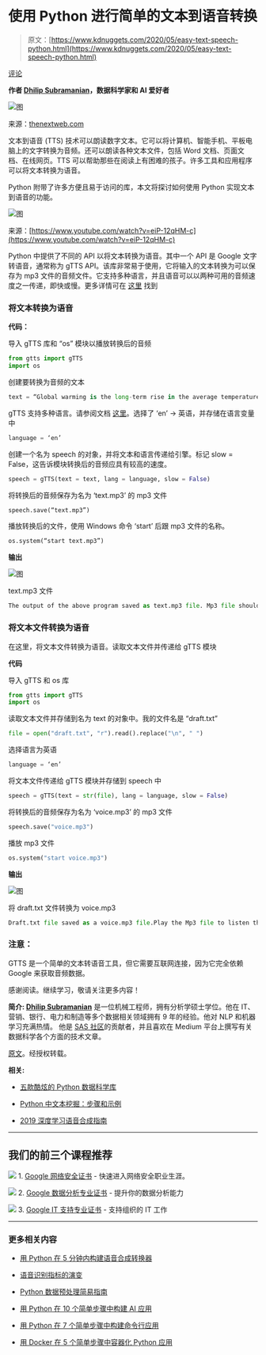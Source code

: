 # 使用 Python 进行简单的文本到语音转换

> 原文：[https://www.kdnuggets.com/2020/05/easy-text-speech-python.html](https://www.kdnuggets.com/2020/05/easy-text-speech-python.html)

[评论](#comments)

**作者 [Dhilip Subramanian](https://medium.com/@sdhilip)，数据科学家和 AI 爱好者**

![图](../Images/372778b615ab2e1cca09b35535b177d2.png)

来源：[thenextweb.com](https://thenextweb.com/artificial-intelligence/2018/01/11/ai-learns-how-to-fool-text-to-speech-thats-bad-news-for-voice-assistants/)

文本到语音 (TTS) 技术可以朗读数字文本。它可以将计算机、智能手机、平板电脑上的文字转换为音频。还可以朗读各种文本文件，包括 Word 文档、页面文档、在线网页。TTS 可以帮助那些在阅读上有困难的孩子。许多工具和应用程序可以将文本转换为语音。

Python 附带了许多方便且易于访问的库，本文将探讨如何使用 Python 实现文本到语音的功能。

![图](../Images/6043a7d8831e00540cd318984d8c8e14.png)

来源：[https://www.youtube.com/watch?v=eiP-12qHM-c](https://www.youtube.com/watch?v=eiP-12qHM-c)

Python 中提供了不同的 API 以将文本转换为语音。其中一个 API 是 Google 文字转语音，通常称为 gTTS API。该库非常易于使用，它将输入的文本转换为可以保存为 mp3 文件的音频文件。它支持多种语言，并且语音可以以两种可用的音频速度之一传递，即快或慢。更多详情可在 [这里](https://gtts.readthedocs.io/en/latest/module.html) 找到

### 将文本转换为语音

**代码：**

导入 gTTS 库和 “os” 模块以播放转换后的音频

```py
from gtts import gTTS 
import os
```

创建要转换为音频的文本

```py
text = “Global warming is the long-term rise in the average temperature of the Earth’s climate system”
```

gTTS 支持多种语言。请参阅文档 [这里](https://gtts.readthedocs.io/en/latest/module.html)。选择了 ‘en’ -> 英语，并存储在语言变量中

```py
language = ‘en’
```

创建一个名为 speech 的对象，并将文本和语言传递给引擎。标记 slow = False，这告诉模块转换后的音频应具有较高的速度。

```py
speech = gTTS(text = text, lang = language, slow = False)
```

将转换后的音频保存为名为 ‘text.mp3’ 的 mp3 文件

```py
speech.save(“text.mp3”)
```

播放转换后的文件，使用 Windows 命令 ‘start’ 后跟 mp3 文件的名称。

```py
os.system(“start text.mp3”)
```

**输出**

![图](../Images/a4f81dc00ad0f7833affac021f7c1b48.png)

text.mp3 文件

```py
The output of the above program saved as text.mp3 file. Mp3 file should be a voice saying, 'Global warming is the long-term rise in the average temperature of the Earth’s climate system'
```

### 将文本文件转换为语音

在这里，将文本文件转换为语音。读取文本文件并传递给 gTTS 模块

**代码**

导入 gTTS 和 os 库

```py
from gtts import gTTS 
import os
```

读取文本文件并存储到名为 text 的对象中。我的文件名是 “draft.txt”

```py
file = open("draft.txt", "r").read().replace("\n", " ")
```

选择语言为英语

```py
language = ‘en’
```

将文本文件传递给 gTTS 模块并存储到 speech 中

```py
speech = gTTS(text = str(file), lang = language, slow = False)
```

将转换后的音频保存为名为 ‘voice.mp3’ 的 mp3 文件

```py
speech.save("voice.mp3")
```

播放 mp3 文件

```py
os.system("start voice.mp3")
```

**输出**

![图](../Images/682ce26382c90988e1ece0400138efc6.png)

将 draft.txt 文件转换为 voice.mp3

```py
Draft.txt file saved as a voice.mp3 file.Play the Mp3 file to listen the text presented in the draft.txt file
```

### 注意：

GTTS 是一个简单的文本转语音工具，但它需要互联网连接，因为它完全依赖 Google 来获取音频数据。

感谢阅读。继续学习，敬请关注更多内容！

**简介: [Dhilip Subramanian](https://medium.com/@sdhilip)** 是一位机械工程师，拥有分析学硕士学位。他在 IT、营销、银行、电力和制造等多个数据相关领域拥有 9 年的经验。他对 NLP 和机器学习充满热情。 他是 [SAS 社区](https://communities.sas.com/t5/user/viewprofilepage/user-id/271305)的贡献者，并且喜欢在 Medium 平台上撰写有关数据科学各个方面的技术文章。

[原文](https://towardsdatascience.com/easy-text-to-speech-with-python-bfb34250036e)。经授权转载。

**相关:**

+   [五款酷炫的 Python 数据科学库](/2020/04/five-cool-python-libraries-data-science.html)

+   [Python 中文本挖掘：步骤和示例](/2020/05/text-mining-python-steps-examples.html)

+   [2019 深度学习语音合成指南](/2019/09/2019-guide-speech-synthesis-deep-learning.html)

* * *

## 我们的前三个课程推荐

![](../Images/0244c01ba9267c002ef39d4907e0b8fb.png) 1\. [Google 网络安全证书](https://www.kdnuggets.com/google-cybersecurity) - 快速进入网络安全职业生涯。

![](../Images/e225c49c3c91745821c8c0368bf04711.png) 2\. [Google 数据分析专业证书](https://www.kdnuggets.com/google-data-analytics) - 提升你的数据分析能力

![](../Images/0244c01ba9267c002ef39d4907e0b8fb.png) 3\. [Google IT 支持专业证书](https://www.kdnuggets.com/google-itsupport) - 支持组织的 IT 工作

* * *

### 更多相关内容

+   [用 Python 在 5 分钟内构建语音合成转换器](https://www.kdnuggets.com/2022/09/build-texttospeech-converter-python-5-minutes.html)

+   [语音识别指标的演变](https://www.kdnuggets.com/2022/10/evolution-speech-recognition-metrics.html)

+   [Python 数据预处理简易指南](https://www.kdnuggets.com/2020/07/easy-guide-data-preprocessing-python.html)

+   [用 Python 在 10 个简单步骤中构建 AI 应用](https://www.kdnuggets.com/build-an-ai-application-with-python-in-10-easy-steps)

+   [用 Python 在 7 个简单步骤中构建命令行应用](https://www.kdnuggets.com/build-a-command-line-app-with-python-in-7-easy-steps)

+   [用 Docker 在 5 个简单步骤中容器化 Python 应用](https://www.kdnuggets.com/containerize-python-apps-with-docker-in-5-easy-steps)
